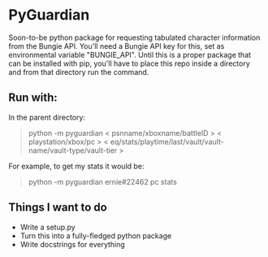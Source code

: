 # PyGuardian

Soon-to-be python package for requesting tabulated character information from the Bungie API. You'll need a Bungie API key for this, set as environmental variable "BUNGIE_API". Until this is a proper package that can be installed with pip, you'll have to place this repo inside a directory and from that directory run the command.

## Run with:

In the parent directory:

> python -m pyguardian < psnname/xboxname/battleID > < playstation/xbox/pc > < eq/stats/playtime/last/vault/vault-name/vault-type/vault-tier >

For example, to get my stats it would be:

> python -m pyguardian ernie#22462 pc stats

## Things I want to do

* Write a setup.py
* Turn this into a fully-fledged python package
* Write docstrings for everything
